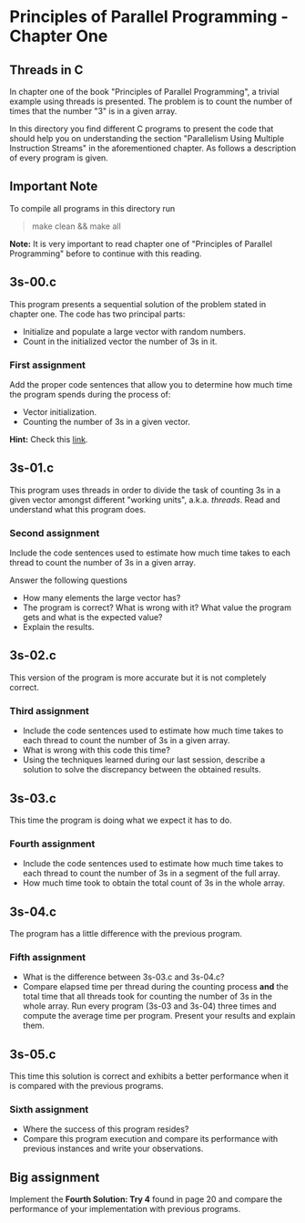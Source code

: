 # Principles of Parallel Programming - Chapter One
## Threads in C

In chapter one of the book "Principles of Parallel Programming", a trivial example using threads is presented. The problem is to count the number of times that the number "3" is in a given array.

In this directory you find different C programs to present the code that should help you on understanding the section "Parallelism Using Multiple Instruction Streams" in the aforementioned chapter. As follows a description of every program is given.

## Important Note

To compile all programs in this directory run

> make clean && make all

**Note:** It is very important to read chapter one of "Principles of Parallel Programming" before to continue with this reading.

<!--
**Note:** These programs were run in a computer having 8 GB of RAM
-->

## 3s-00.c

This program presents a sequential solution of the problem stated in chapter one. The code has two principal parts:

- Initialize and populate a large vector with random numbers.
- Count in the initialized vector the number of 3s in it.

### First assignment 

Add the proper code sentences that allow you to determine how much time the program spends during the process of:

- Vector initialization.
- Counting the number of 3s in a given vector.

**Hint:** Check this [link](http://www.geeksforgeeks.org/how-to-measure-time-taken-by-a-program-in-c/).

## 3s-01.c

This program uses threads in order to divide the task of counting 3s in a given vector amongst different "working units", a.k.a. *threads*. 
Read and understand what this program does.

### Second assignment

Include the code sentences used to estimate how much time takes to each thread to count the number of 3s in a given array.  

Answer the following questions

- How many elements the large vector has?
- The program is correct? What is wrong with it? What value the program gets and what is the expected value?
- Explain the results.

## 3s-02.c

This version of the program is more accurate but it is not completely correct.

### Third assignment

- Include the code sentences used to estimate how much time takes to each thread to count the number of 3s in a given array.
- What is wrong with this code this time?
- Using the techniques learned during our last session, describe a solution to solve the discrepancy between the obtained results.

## 3s-03.c

This time the program is doing what we expect it has to do.

### Fourth assignment

- Include the code sentences used to estimate how much time takes to each thread to count the number of 3s in a segment of the full array.    
- How much time took to obtain the total count of 3s in the whole array.

## 3s-04.c

The program has a little difference with the previous program.

### Fifth assignment

- What is the difference between 3s-03.c and 3s-04.c?
- Compare elapsed time per thread during the counting process **and** the total time that all  threads took for counting the number of 3s in the whole array. Run every program (3s-03 and 3s-04) three times and compute the average time per program. Present your results and explain them.

## 3s-05.c 

This time this solution is correct and exhibits a better performance when it is compared with the previous  programs. 

### Sixth assignment

- Where the success of this program resides?
- Compare this program execution and compare its performance with previous instances and write your observations.

## Big assignment

Implement the **Fourth Solution: Try 4** found in page 20 and compare the performance of your implementation with previous programs.

